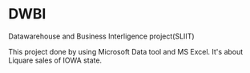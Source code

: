 # DWBI
Datawarehouse and Business Interligence project(SLIIT)

This project done by using Microsoft Data tool and MS Excel.
It's about Liquare sales of IOWA state.
